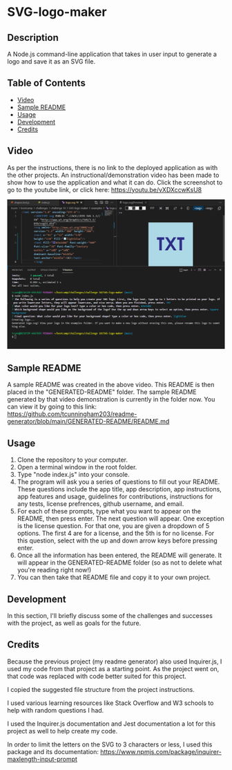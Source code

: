 # SVG-logo-maker


## Description
A Node.js command-line application that takes in user input to generate a logo and save it as an SVG file.

## Table of Contents
- [Video](#video)
- [Sample README](#sample-readme)
- [Usage](#usage)
- [Development](#development)
- [Credits](#credits)


## Video

As per the instructions, there is no link to the deployed application as with the other projects. An instructional/demonstration video has been made to show how to use the application and what it can do. Click the screenshot to go to the youtube link, or click here: https://youtu.be/vXDXccwKsU8

[![AppScreenshot1](/assets/screenshots/screenshot.png?raw=true)](https://youtu.be/vXDXccwKsU8 "Demonstration Video")

## Sample README

A sample README was created in the above video. This README is then placed in the "GENERATED-README" folder. The sample README generated by that video demonstration is currently in the folder now. You can view it by going to this link: https://github.com/tcunningham203/readme-generator/blob/main/GENERATED-README/README.md


## Usage

1. Clone the repository to your computer.
2. Open a terminal window in the root folder.
3. Type "node index.js" into your console.
4. The program will ask you a series of questions to fill out your README. These questions include the app title, app description, app instructions, app features and usage, guidelines for contributions, instructions for any tests, license prefrences, github username, and email.
5. For each of these prompts, type what you want to appear on the README, then press enter. The next question will appear. One exception is the license question. For that one, you are given a dropdown of 5 options. The first 4 are for a license, and the 5th is for no license. For this question, select with the up and down arrow keys before pressing enter.
6. Once all the information has been entered, the README will generate. It will appear in the GENERATED-README folder (so as not to delete what you're reading right now!)
7. You can then take that README file and copy it to your own project.


## Development
In this section, I'll briefly discuss some of the challenges and successes with the project, as well as goals for the future.


## Credits

Because the previous project (my readme generator) also used Inquirer.js, I used my code from that project as a starting point. As the project went on, that code was replaced with code better suited for this project. 

I copied the suggested file structure from the project instructions.

I used various learning resources like Stack Overflow and W3 schools to help with random questions I had. 

I used the Inquirer.js documentation and Jest documentation a lot for this project as well to help create my code. 

In order to limit the letters on the SVG to 3 characters or less, I used this package and its documentation: https://www.npmjs.com/package/inquirer-maxlength-input-prompt
